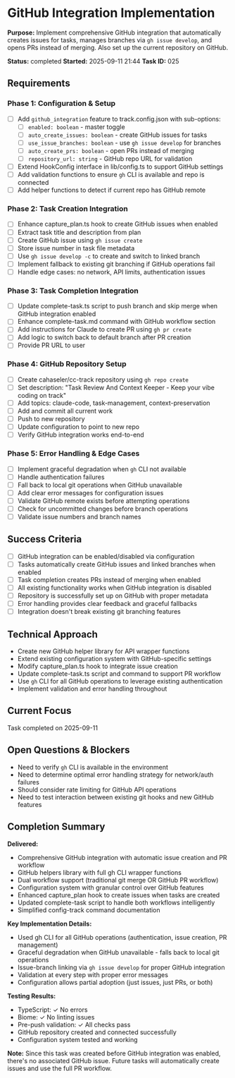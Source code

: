 # GitHub Integration Implementation

**Purpose:** Implement comprehensive GitHub integration that automatically creates issues for tasks, manages branches via `gh issue develop`, and opens PRs instead of merging. Also set up the current repository on GitHub.

**Status:** completed
**Started:** 2025-09-11 21:44
**Task ID:** 025

## Requirements

### Phase 1: Configuration & Setup
- [ ] Add `github_integration` feature to track.config.json with sub-options:
  - [ ] `enabled: boolean` - master toggle
  - [ ] `auto_create_issues: boolean` - create GitHub issues for tasks
  - [ ] `use_issue_branches: boolean` - use `gh issue develop` for branches
  - [ ] `auto_create_prs: boolean` - open PRs instead of merging
  - [ ] `repository_url: string` - GitHub repo URL for validation
- [ ] Extend HookConfig interface in lib/config.ts to support GitHub settings
- [ ] Add validation functions to ensure `gh` CLI is available and repo is connected
- [ ] Add helper functions to detect if current repo has GitHub remote

### Phase 2: Task Creation Integration
- [ ] Enhance capture_plan.ts hook to create GitHub issues when enabled
- [ ] Extract task title and description from plan
- [ ] Create GitHub issue using `gh issue create`
- [ ] Store issue number in task file metadata
- [ ] Use `gh issue develop -c` to create and switch to linked branch
- [ ] Implement fallback to existing git branching if GitHub operations fail
- [ ] Handle edge cases: no network, API limits, authentication issues

### Phase 3: Task Completion Integration
- [ ] Update complete-task.ts script to push branch and skip merge when GitHub integration enabled
- [ ] Enhance complete-task.md command with GitHub workflow section
- [ ] Add instructions for Claude to create PR using `gh pr create`
- [ ] Add logic to switch back to default branch after PR creation
- [ ] Provide PR URL to user

### Phase 4: GitHub Repository Setup
- [ ] Create cahaseler/cc-track repository using `gh repo create`
- [ ] Set description: "Task Review And Context Keeper - Keep your vibe coding on track"
- [ ] Add topics: claude-code, task-management, context-preservation
- [ ] Add and commit all current work
- [ ] Push to new repository
- [ ] Update configuration to point to new repo
- [ ] Verify GitHub integration works end-to-end

### Phase 5: Error Handling & Edge Cases
- [ ] Implement graceful degradation when `gh` CLI not available
- [ ] Handle authentication failures
- [ ] Fall back to local git operations when GitHub unavailable
- [ ] Add clear error messages for configuration issues
- [ ] Validate GitHub remote exists before attempting operations
- [ ] Check for uncommitted changes before branch operations
- [ ] Validate issue numbers and branch names

## Success Criteria
- [ ] GitHub integration can be enabled/disabled via configuration
- [ ] Tasks automatically create GitHub issues and linked branches when enabled
- [ ] Task completion creates PRs instead of merging when enabled
- [ ] All existing functionality works when GitHub integration is disabled
- [ ] Repository is successfully set up on GitHub with proper metadata
- [ ] Error handling provides clear feedback and graceful fallbacks
- [ ] Integration doesn't break existing git branching features

## Technical Approach
- Create new GitHub helper library for API wrapper functions
- Extend existing configuration system with GitHub-specific settings
- Modify capture_plan.ts hook to integrate issue creation
- Update complete-task.ts script and command to support PR workflow
- Use `gh` CLI for all GitHub operations to leverage existing authentication
- Implement validation and error handling throughout

## Current Focus

Task completed on 2025-09-11

## Open Questions & Blockers
- Need to verify `gh` CLI is available in the environment
- Need to determine optimal error handling strategy for network/auth failures
- Should consider rate limiting for GitHub API operations
- Need to test interaction between existing git hooks and new GitHub features

## Completion Summary

**Delivered:**
- Comprehensive GitHub integration with automatic issue creation and PR workflow
- GitHub helpers library with full gh CLI wrapper functions
- Dual workflow support (traditional git merge OR GitHub PR workflow)
- Configuration system with granular control over GitHub features
- Enhanced capture_plan hook to create issues when tasks are created
- Updated complete-task script to handle both workflows intelligently
- Simplified config-track command documentation

**Key Implementation Details:**
- Used gh CLI for all GitHub operations (authentication, issue creation, PR management)
- Graceful degradation when GitHub unavailable - falls back to local git operations
- Issue-branch linking via `gh issue develop` for proper GitHub integration
- Validation at every step with proper error messages
- Configuration allows partial adoption (just issues, just PRs, or both)

**Testing Results:**
- TypeScript: ✓ No errors
- Biome: ✓ No linting issues  
- Pre-push validation: ✓ All checks pass
- GitHub repository created and connected successfully
- Configuration system tested and working

**Note:** Since this task was created before GitHub integration was enabled, there's no associated GitHub issue. Future tasks will automatically create issues and use the full PR workflow.

<!-- branch: feature/github-integration-setup-025 -->